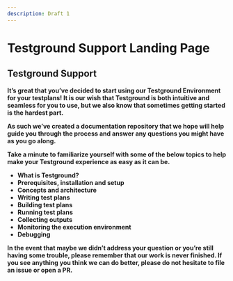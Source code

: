 ```yaml
---
description: Draft 1
---
```


# Testground Support Landing Page

## **Testground Support**

**It’s great that you’ve decided to start using our Testground Environment for your testplans!  It is our wish that Testground is both intuitive and seamless for you to use, but we also know that sometimes getting started is the hardest part.**  


**As such we’ve created a documentation repository that we hope will  help guide you through the process and answer any questions you might have as you go along.**    


**Take a minute to familiarize yourself with some of the below topics to help make your Testground experience as easy as it can be.**  


* **What is Testground?** 
* **Prerequisites, installation and setup** 
* **Concepts and architecture** 
* **Writing test plans**
* **Building test plans** 
* **Running test plans** 
* **Collecting outputs** 
* **Monitoring the execution environment** 
* **Debugging** 

**In the event that maybe we didn’t address your question or you’re still having some trouble, please remember that our work is never finished. If you see anything you think we can do better, please do not hesitate to file an issue or open a PR.**    


